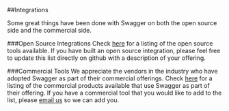 ##Integrations

Some great things have been done with Swagger on both the open source side and the commercial side. 

###Open Source Integrations
Check [here](http://swagger.io/integrations/open-source-integrations/) for a listing of the open source tools available. If you have built an open source integration, please feel free to update this list directly on github with a description of your offering.

###Commercial Tools
We appreciate the vendors in the industry who have adopted Swagger as part of their commercial offerings. Check [here](http://swagger.io/commercial-tools/) for a listing of the commercial products available that use Swagger as part of their offering. If you have a commercial tool that you would like to add to the list, please [email us](mailto:lorinda@swagger.io) so we can add you. 
